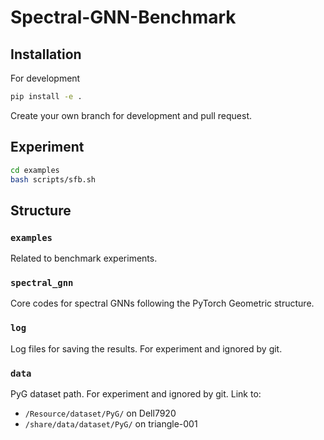 # Spectral-GNN-Benchmark

## Installation

For development
```bash
pip install -e .
```

Create your own branch for development and pull request.

## Experiment
```bash
cd examples
bash scripts/sfb.sh
```

## Structure

### `examples`
Related to benchmark experiments.

### `spectral_gnn`
Core codes for spectral GNNs following the PyTorch Geometric structure.

### `log`
Log files for saving the results. For experiment and ignored by git.

### `data`
PyG dataset path. For experiment and ignored by git. Link to:
- `/Resource/dataset/PyG/` on Dell7920
- `/share/data/dataset/PyG/` on triangle-001
